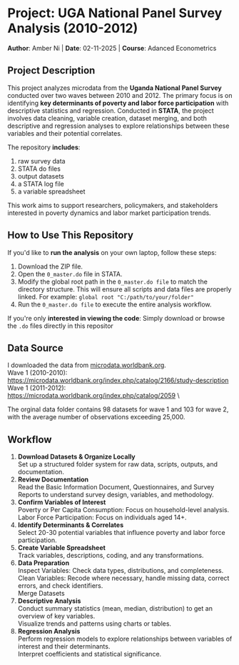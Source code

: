# Project: UGA National Panel Survey Analysis (2010-2012) 
**Author**: Amber Ni
| **Date**: 02-11-2025 | **Course**: Adanced Econometrics 

## Project Description
This project analyzes microdata from the **Uganda National Panel Survey** conducted over two waves between 2010 and 2012. The primary focus is on identifying **key determinants of poverty and labor force participation** with descriptive statistics and regression. Conducted in **STATA**, the project involves data cleaning, variable creation, dataset merging, and both descriptive and regression analyses to explore relationships between these variables and their potential correlates. 

The repository **includes**: 
1. raw survey data
2. STATA do files
3. output datasets
4. a STATA log file
5. a variable spreadsheet

This work aims to support researchers, policymakers, and stakeholders interested in poverty dynamics and labor market participation trends.

## How to Use This Repository
If you'd like to **run the analysis** on your own laptop, follow these steps:
   1. Download the ZIP file.
   2. Open the `0_master.do` file in STATA.
   3. Modify the global root path in the `0_master.do file` to match the directory structure. This will ensure all scripts and data files are properly linked. For example:
      ```global root "C:/path/to/your/folder"```
   4. Run the `0_master.do file` to execute the entire analysis workflow.

If you're only **interested in viewing the code**: Simply download or browse the `.do` files directly in this repositor

## Data Source 
I downloaded the data from [microdata.worldbank.org](https://microdata.worldbank.org/index.php/home). \
Wave 1 (2010-2010): https://microdata.worldbank.org/index.php/catalog/2166/study-description \
Wave 1 (2011-2012): https://microdata.worldbank.org/index.php/catalog/2059 \

The orginal data folder contains 98 datasets for wave 1 and 103 for wave 2, with the average number of observations exceeding 25,000.

## Workflow
1. **Download Datasets & Organize Locally** \
   Set up a structured folder system for raw data, scripts, outputs, and documentation.
2. **Review Documentation** \
    Read the Basic Information Document, Questionnaires, and Survey Reports to understand survey design, variables, and methodology.
3. **Confirm Variables of Interest** \
    Poverty or Per Capita Consumption: Focus on household-level analysis. \
    Labor Force Participation: Focus on individuals aged 14+.
4. **Identify Determinants & Correlates** \
    Select 20-30 potential variables that influence poverty and labor force participation.
5. **Create Variable Spreadsheet** \
    Track variables, descriptions, coding, and any transformations.
6. **Data Preparation** \
    Inspect Variables: Check data types, distributions, and completeness. \
    Clean Variables: Recode where necessary, handle missing data, correct errors, and check identifiers. \
    Merge Datasets
7. **Descriptive Analysis** \
    Conduct summary statistics (mean, median, distribution) to get an overview of key variables. \
    Visualize trends and patterns using charts or tables.
8. **Regression Analysis** \
    Perform regression models to explore relationships between variables of interest and their determinants. \
    Interpret coefficients and statistical significance.


